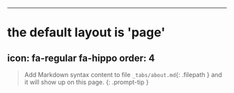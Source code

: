 
---
# the default layout is 'page'
icon: fa-regular fa-hippo
order: 4
---

> Add Markdown syntax content to file `_tabs/about.md`{: .filepath } and it will show up on this page.
{: .prompt-tip }
